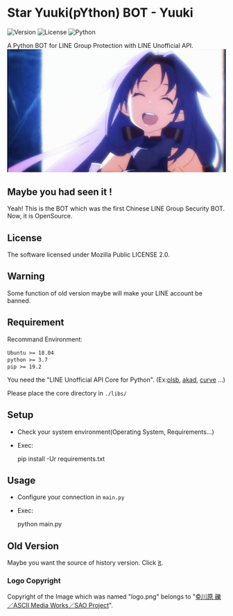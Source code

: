 Star Yuuki(pYthon) BOT - Yuuki
==================
![Version](https://img.shields.io/badge/v6.5.1-OpenSource-33FF33.svg) ![License](https://img.shields.io/badge/license-MPL--2.0-FF8800.svg) ![Python](https://img.shields.io/badge/python-3.x-0066FF.svg)

A Python BOT for LINE Group Protection with LINE Unofficial API.
![ICON](logo.png)

## Maybe you had seen it !
Yeah! This is the BOT which was the first Chinese LINE Group Security BOT.
Now, it is OpenSource.

## License
The software licensed under Mozilla Public LICENSE 2.0.

## Warning
Some function of old version maybe will make your LINE account be banned.

## Requirement
Recommand Environment:

    Ubuntu >= 18.04
    python >= 3.7
    pip >= 19.2

You need the "LINE Unofficial API Core for Python". (Ex:[olsb](https://github.com/star-inc/olsb_cores),  [akad](https://pypi.org/project/akad), [curve](https://pypi.org/project/curve) ...)

Please place the core directory in `./libs/`

## Setup
+ Check your system environment(Operating System, Requirements...)

+ Exec:


    pip install -Ur requirements.txt

## Usage
+ Configure your connection in `main.py`

+ Exec:


    python main.py

## Old Version
Maybe you want the source of history version. Click [it](https://github.com/star-inc/star_yuuki_bot/releases/tag/old-versions).

### Logo Copyright
Copyright of the Image which was named "logo.png" belongs to "[©川原 礫／ASCII Media Works／SAO Project](https://www.aniplex.co.jp)".
